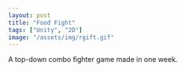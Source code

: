 ```yaml
---
layout: post
title: "Food Fight"
tags: ["Unity", "2D"]
image: "/assets/img/rgift.gif"
---
```

A top-down combo fighter game made in one week.
